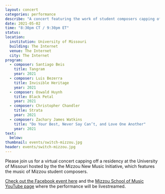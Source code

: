 ```yaml
---
layout: concert
categories: performance
describe: "A concert featuring the work of student composers capping off a virtual residency at Mizzou."
date: 2021-05-02
time: "8:30pm CT / 9:30pm ET"
status:
location:
  institution: University of Missouri
  building: The Internet
  venue: The Internet
  city: The Internet
program:
  - composer: Santiago Beis
    title: Tangram
    year: 2021
  - composer: Luis Bezerra
    title: Invisible Heritage
    year: 2021
  - composer: Oswald Huynh
    title: Black Petal
    year: 2021
  - composer: Christopher Chandler
    title: Strata
    year: 2021
  - composer: Zachary James Watkins
    title: "Do Your Best, Never Say Can’t, and Love One Another"
    year: 2021
text:
  below:
thumbnail: events/switch-mizzou.jpg
header: events/switch-mizzou.jpg
---
```


Please join us for a virtual concert capping off a residency at the University of Missouri hosted by the the Mizzou New Music Initiative, which features the music of Mizzou student composers.

[Check out the Facebook event here](https://www.facebook.com/events/450294472938629/?acontext=%7B%22ref%22%3A%2252%22%2C%22action_history%22%3A%22[%7B%5C%22surface%5C%22%3A%5C%22share_link%5C%22%2C%5C%22mechanism%5C%22%3A%5C%22share_link%5C%22%2C%5C%22extra_data%5C%22%3A%7B%5C%22invite_link_id%5C%22%3A3899079900195987%7D%7D]%22%7D) and the [Mizzou School of Music YouTube page](https://www.youtube.com/channel/UCVqHQYMI7cP8SE6Z3XDwSjw) where the performance will be livestreamed.
